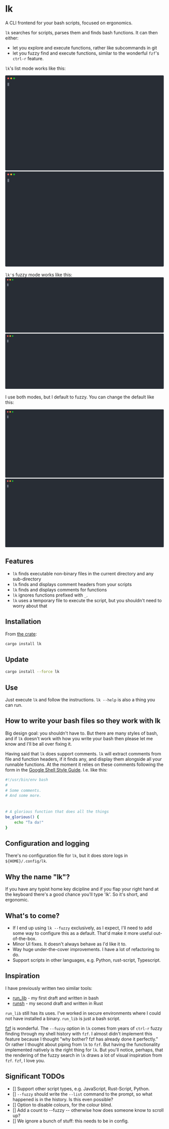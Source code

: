 # lk

A CLI frontend for your bash scripts, focused on ergonomics.

`lk` searches for scripts, parses them and finds bash functions. It can then either:
* let you explore and execute functions, rather like subcommands in git
* let you fuzzy find and execute functions, similar to the wonderful `fzf`'s `ctrl-r` feature. 

`lk`'s list mode works like this:

![A CLI recording showing how you can use lk's list feature](./docs/how_to_list.svg)
<img src="./docs/how_to_list.svg">

`lk'`s fuzzy mode works like this:
![A CLI recording showing how you can use lk's fuzzy feature](./docs/how_to_fuzzy.svg)
<img src="./docs/how_to_fuzzy.svg">

I use both modes, but I default to fuzzy. You can change the default like this:

![A CLI recording showing how you can change lk's default to either list or fuzzy](./docs/how_to_change_default.svg)
<img src="./docs/how_to_change_default.svg">

## Features 
 - `lk` finds executable non-binary files in the current directory and any sub-directory
 - `lk` finds and displays comment headers from your scripts 
 - `lk` finds and displays comments for functions
 - `lk` ignores functions prefixed with `_`. 
 - `lk` uses a temporary file to execute the script, but you shouldn't need to worry about that

## Installation
From [the crate](https://crates.io/crates/lk):
```bash
cargo install lk
```

## Update
```bash
cargo install --force lk
```

## Use
Just execute `lk` and follow the instructions. `lk --help` is also a thing you can run.

## How to write your bash files so they work with lk
Big design goal: you shouldn't have to. But there are many styles of bash, and if `lk` doesn't work with how you write your bash then please let me know and I'll be all over fixing it.

Having said that `lk` does support comments. `lk` will extract comments from file and function headers, if it finds any, and display them alongside all your runnable functions. At the moment it relies on these comments following the form in the [Google Shell Style Guide](https://google.github.io/styleguide/shellguide.html#s4.1-file-header). I.e. like this:
```bash
#!/usr/bin/env bash
#
# Some comments.
# And some more.


# A glorious function that does all the things
be_glorious() {
    echo "Ta da!"
}
```

## Configuration and logging
There's no configuration file for `lk`, but it does store logs in `${HOME}/.config/lk`.

## Why the name "lk"?
If you have any typist home key dicipline and if you flap your right hand at the keyboard there's a good chance you'll type 'lk'. So it's short, and ergonomic.

## What's to come?
* If I end up using `lk --fuzzy` exclusively, as I expect, I'll need to add some way to configure this as a default. That'd make it more useful out-of-the-box.
* Minor UI fixes. It doesn't always behave as I'd like it to.
* Way huge under-the-cover improvements. I have a lot of refactoring to do.
* Support scripts in other languages, e.g. Python, rust-script, Typescript.

## Inspiration

I have previously written two similar tools: 
* [run_lib](https://github.com/jamescoleuk/run_lib) - my first draft and written in bash
* [runsh](https://github.com/jamescoleuk/runsh) - my second draft and written in Rust

`run_lib` still has its uses. I've worked in secure environments where I could not have installed a binary. `run_lib` is just a bash script.


[fzf](https://github.com/junegunn/fzf) is wonderful. The `--fuzzy` option in `lk` comes from years of `ctrl-r` fuzzy finding through my shell history with `fzf`. I almost didn't implement this feature because I thought "why bother? fzf has already done it perfectly." Or rather I thought about piping from `lk` to `fzf`. But having the functionality implemented natively is the right thing for `lk`. But you'll notice, perhaps, that the rendering of the fuzzy search in `lk` draws a lot of visual inspiration from `fzf`. `fzf`, I love you.

## Significant TODOs

- [] Support other script types, e.g. JavaScript, Rust-Script, Python.
- [] `--fuzzy` should write the `--list` command to the prompt, so what happened is in the history. Is this even possible?
- [] Option to disable colours, for the colour blind.
- [] Add a count to --fuzzy -- otherwise how does someone know to scroll up?
- [] We ignore a bunch of stuff: this needs to be in config.